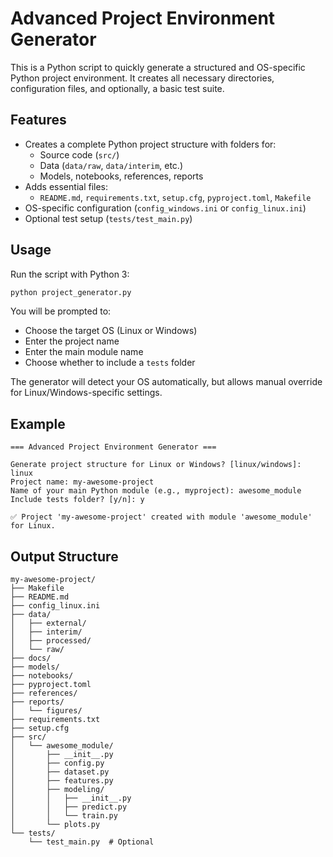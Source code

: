 # Advanced Project Environment Generator

This is a Python script to quickly generate a structured and OS-specific Python project environment. It creates all necessary directories, configuration files, and optionally, a basic test suite.

## Features

- Creates a complete Python project structure with folders for:
  - Source code (`src/`)
  - Data (`data/raw`, `data/interim`, etc.)
  - Models, notebooks, references, reports
- Adds essential files:
  - `README.md`, `requirements.txt`, `setup.cfg`, `pyproject.toml`, `Makefile`
- OS-specific configuration (`config_windows.ini` or `config_linux.ini`)
- Optional test setup (`tests/test_main.py`)

## Usage

Run the script with Python 3:

```bash
python project_generator.py
```

You will be prompted to:

- Choose the target OS (Linux or Windows)
- Enter the project name
- Enter the main module name
- Choose whether to include a `tests` folder

The generator will detect your OS automatically, but allows manual override for Linux/Windows-specific settings.

## Example

```
=== Advanced Project Environment Generator ===

Generate project structure for Linux or Windows? [linux/windows]: linux
Project name: my-awesome-project
Name of your main Python module (e.g., myproject): awesome_module
Include tests folder? [y/n]: y

✅ Project 'my-awesome-project' created with module 'awesome_module' for Linux.
```

## Output Structure

```
my-awesome-project/
├── Makefile
├── README.md
├── config_linux.ini
├── data/
│   ├── external/
│   ├── interim/
│   ├── processed/
│   └── raw/
├── docs/
├── models/
├── notebooks/
├── pyproject.toml
├── references/
├── reports/
│   └── figures/
├── requirements.txt
├── setup.cfg
├── src/
│   └── awesome_module/
│       ├── __init__.py
│       ├── config.py
│       ├── dataset.py
│       ├── features.py
│       ├── modeling/
│       │   ├── __init__.py
│       │   ├── predict.py
│       │   └── train.py
│       └── plots.py
└── tests/
    └── test_main.py  # Optional
```